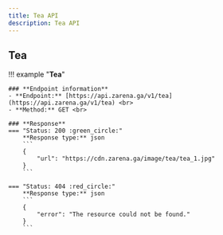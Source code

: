 ```yaml
---
title: Tea API
description: Tea API
---
```


## Tea

!!! example "**Tea**"

    ### **Endpoint information**
    - **Endpoint:** [https://api.zarena.ga/v1/tea](https://api.zarena.ga/v1/tea) <br>
    - **Method:** GET <br>

    ### **Response**
    === "Status: 200 :green_circle:"
        **Response type:** json
        ```
        {
            "url": "https://cdn.zarena.ga/image/tea/tea_1.jpg"
        }
        ```

    === "Status: 404 :red_circle:"
        **Response type:** json
        ```
        {
            "error": "The resource could not be found."
        }
        ```
